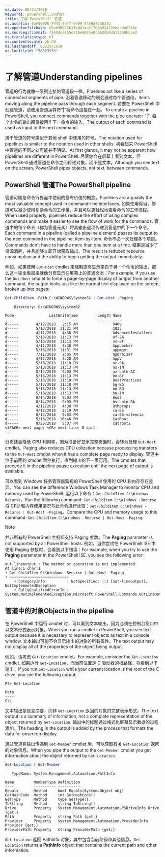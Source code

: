 ```yaml
---
ms.date: 08/23/2018
keywords: powershell,cmdlet
title: 了解 PowerShell 管道
ms.assetid: 6be50926-7943-4ef7-9499-4490d72a63fb
ms.openlocfilehash: 05ab98b7261f4d41ade1788a924193eccda6318c
ms.sourcegitcommit: f268dce5b5e72be669be0c6634b8db11369bbae2
ms.translationtype: HT
ms.contentlocale: zh-CN
ms.lasthandoff: 03/29/2019
ms.locfileid: "58623953"
---
```

# <a name="understanding-pipelines"></a><span data-ttu-id="8d87c-103">了解管道</span><span class="sxs-lookup"><span data-stu-id="8d87c-103">Understanding pipelines</span></span>

<span data-ttu-id="8d87c-104">管道的行为就像一系列连接的管道段一样。</span><span class="sxs-lookup"><span data-stu-id="8d87c-104">Pipelines act like a series of connected segments of pipe.</span></span> <span data-ttu-id="8d87c-105">沿着管道移动的项会通过每个管道段。</span><span class="sxs-lookup"><span data-stu-id="8d87c-105">Items moving along the pipeline pass through each segment.</span></span> <span data-ttu-id="8d87c-106">若要在 PowerShell 中创建管道，请使用管道运算符“|”将命令连接在一起。</span><span class="sxs-lookup"><span data-stu-id="8d87c-106">To create a pipeline in PowerShell, you connect commands together with the pipe operator "|".</span></span> <span data-ttu-id="8d87c-107">每个命令的输出都将被用作下一命令的输入。</span><span class="sxs-lookup"><span data-stu-id="8d87c-107">The output of each command is used as input to the next command.</span></span>

<span data-ttu-id="8d87c-108">用于管道的符号类似于其他 shell 中使用的符号。</span><span class="sxs-lookup"><span data-stu-id="8d87c-108">The notation used for pipelines is similar to the notation used in other shells.</span></span> <span data-ttu-id="8d87c-109">初看起来 PowerShell 中管道的不同之处可能并不明显。</span><span class="sxs-lookup"><span data-stu-id="8d87c-109">At first glance, it may not be apparent how pipelines are different in PowerShell.</span></span> <span data-ttu-id="8d87c-110">尽管你会在屏幕上看到文本，但 PowerShell 通过管道在命令之间传递对象，而不是文本。</span><span class="sxs-lookup"><span data-stu-id="8d87c-110">Although you see text on the screen, PowerShell pipes objects, not text, between commands.</span></span>

## <a name="the-powershell-pipeline"></a><span data-ttu-id="8d87c-111">PowerShell 管道</span><span class="sxs-lookup"><span data-stu-id="8d87c-111">The PowerShell pipeline</span></span>

<span data-ttu-id="8d87c-112">管道可能是命令行界面中使用的最有价值的概念。</span><span class="sxs-lookup"><span data-stu-id="8d87c-112">Pipelines are arguably the most valuable concept used in command-line interfaces.</span></span> <span data-ttu-id="8d87c-113">如果使用得当，管道可以减少使用复杂命令的工作量，并且可以更轻松地查看命令的工作流程。</span><span class="sxs-lookup"><span data-stu-id="8d87c-113">When used properly, pipelines reduce the effort of using complex commands and make it easier to see the flow of work for the commands.</span></span> <span data-ttu-id="8d87c-114">管道中的每个命令（称为管道元素）将其输出逐项传递到管道中的下一个命令。</span><span class="sxs-lookup"><span data-stu-id="8d87c-114">Each command in a pipeline (called a pipeline element) passes its output to the next command in the pipeline, item-by-item.</span></span> <span data-ttu-id="8d87c-115">命令不必一次处理多个项目。</span><span class="sxs-lookup"><span data-stu-id="8d87c-115">Commands don't have to handle more than one item at a time.</span></span> <span data-ttu-id="8d87c-116">结果是减少了资源消耗，并且能够立即开始获取输出。</span><span class="sxs-lookup"><span data-stu-id="8d87c-116">The result is reduced resource consumption and the ability to begin getting the output immediately.</span></span>

<span data-ttu-id="8d87c-117">例如，如果使用 `Out-Host` cmdlet 来强制逐页显示来自于另一个命令的输出，那么这一输出看起来就像分页显示在屏幕上的普通文本：</span><span class="sxs-lookup"><span data-stu-id="8d87c-117">For example, if you use the `Out-Host` cmdlet to force a page-by-page display of output from another command, the output looks just like the normal text displayed on the screen, broken up into pages:</span></span>

```powershell
Get-ChildItem -Path C:\WINDOWS\System32 | Out-Host -Paging
```

```Output
    Directory: C:\WINDOWS\system32

Mode                LastWriteTime         Length Name
----                -------------         ------ ----
d-----        4/12/2018   2:15 AM                0409
d-----        5/13/2018  11:31 PM                1033
d-----        4/11/2018   4:38 PM                AdvancedInstallers
d-----        5/13/2018  11:13 PM                af-ZA
d-----        5/13/2018  11:13 PM                am-et
d-----        4/11/2018   4:38 PM                AppLocker
d-----        5/13/2018  11:31 PM                appmgmt
d-----        7/11/2018   2:05 AM                appraiser
d---s-        4/12/2018   2:20 AM                AppV
d-----        5/13/2018  11:10 PM                ar-SA
d-----        5/13/2018  11:13 PM                as-IN
d-----        8/14/2018   9:03 PM                az-Latn-AZ
d-----        5/13/2018  11:13 PM                be-BY
d-----        5/13/2018  11:10 PM                BestPractices
d-----        5/13/2018  11:10 PM                bg-BG
d-----        5/13/2018  11:13 PM                bn-BD
d-----        5/13/2018  11:13 PM                bn-IN
d-----        8/14/2018   9:03 PM                Boot
d-----        8/14/2018   9:03 PM                bs-Latn-BA
d-----        4/11/2018   4:38 PM                Bthprops
d-----        4/12/2018   2:19 AM                ca-ES
d-----        8/14/2018   9:03 PM                ca-ES-valencia
d-----        5/13/2018  10:46 PM                CatRoot
d-----        8/23/2018   5:07 PM                catroot2
<SPACE> next page; <CR> next line; Q quit
...
```

<span data-ttu-id="8d87c-118">分页还会降低 CPU 利用率，因为准备好显示完整页面时，会转为处理 `Out-Host` cmdlet。</span><span class="sxs-lookup"><span data-stu-id="8d87c-118">Paging also reduces CPU utilization because processing transfers to the `Out-Host` cmdlet when it has a complete page ready to display.</span></span> <span data-ttu-id="8d87c-119">管道中位于前面的 cmdlet 暂停执行，直到输出的下一页可用。</span><span class="sxs-lookup"><span data-stu-id="8d87c-119">The cmdlets that precede it in the pipeline pause execution until the next page of output is available.</span></span>

<span data-ttu-id="8d87c-120">可以看到 Windows 任务管理器监视的 PowerShell 使用的 CPU 和内存存在差异。</span><span class="sxs-lookup"><span data-stu-id="8d87c-120">You can see the difference Windows Task Manager to monitor CPU and memory used by PowerShell.</span></span> <span data-ttu-id="8d87c-121">运行以下命令：`Get-ChildItem C:\Windows -Recurse`。</span><span class="sxs-lookup"><span data-stu-id="8d87c-121">Run the following command: `Get-ChildItem C:\Windows -Recurse`.</span></span> <span data-ttu-id="8d87c-122">将 CPU 和内存使用情况与此命令进行比较：`Get-ChildItem C:\Windows -Recurse | Out-Host -Paging`。</span><span class="sxs-lookup"><span data-stu-id="8d87c-122">Compare the CPU and memory usage to this command: `Get-ChildItem C:\Windows -Recurse | Out-Host -Paging`.</span></span>

> [!NOTE]
> <span data-ttu-id="8d87c-123">并非所有的 PowerShell 主机都支持 Paging 参数。</span><span class="sxs-lookup"><span data-stu-id="8d87c-123">The **Paging** parameter is not supported by all PowerShell hosts.</span></span> <span data-ttu-id="8d87c-124">例如，当你尝试在 PowerShell ISE 中使用 Paging 参数时，会看到以下错误：</span><span class="sxs-lookup"><span data-stu-id="8d87c-124">For example, when you try to use the **Paging** parameter in the PowerShell ISE, you see the following error:</span></span>
>
> ```Output
> out-lineoutput : The method or operation is not implemented.
> At line:1 char:1
> + Get-ChildItem C:\Windows -Recurse | Out-Host -Paging
> + ~~~~~~~~~~~~~~~~~~~~~~~~~~~
>     + CategoryInfo          : NotSpecified: (:) [out-lineoutput], NotImplementedException
>     + FullyQualifiedErrorId : System.NotImplementedException,Microsoft.PowerShell.Commands.OutLineOutputCommand
> ```

## <a name="objects-in-the-pipeline"></a><span data-ttu-id="8d87c-125">管道中的对象</span><span class="sxs-lookup"><span data-stu-id="8d87c-125">Objects in the pipeline</span></span>

<span data-ttu-id="8d87c-126">在 PowerShell 中运行 cmdlet 时，可以看到文本输出，因为必须在控制台窗口中以文本形式表示对象。</span><span class="sxs-lookup"><span data-stu-id="8d87c-126">When you run a cmdlet in PowerShell, you see text output because it is necessary to represent objects as text in a console window.</span></span> <span data-ttu-id="8d87c-127">文本输出可能不会显示输出的对象的所有属性。</span><span class="sxs-lookup"><span data-stu-id="8d87c-127">The text output may not display all of the properties of the object being output.</span></span>

<span data-ttu-id="8d87c-128">例如，请考虑 `Get-Location` cmdlet。</span><span class="sxs-lookup"><span data-stu-id="8d87c-128">For example, consider the `Get-Location` cmdlet.</span></span> <span data-ttu-id="8d87c-129">如果运行 `Get-Location`，而当前位置是 C 驱动器的根路径，将看到以下输出：</span><span class="sxs-lookup"><span data-stu-id="8d87c-129">If you run `Get-Location` while your current location is the root of the C drive, you see the following output:</span></span>

```
PS> Get-Location

Path
----
C:\
```

<span data-ttu-id="8d87c-130">文本输出是信息摘要，而非 `Get-Location` 返回的对象的完整表示形式。</span><span class="sxs-lookup"><span data-stu-id="8d87c-130">The text output is a summary of information, not a complete representation of the object returned by `Get-Location`.</span></span> <span data-ttu-id="8d87c-131">输出中的标题通过格式化屏幕显示数据的过程添加。</span><span class="sxs-lookup"><span data-stu-id="8d87c-131">The heading in the output is added by the process that formats the data for onscreen display.</span></span>

<span data-ttu-id="8d87c-132">通过管道将输出传递到 `Get-Member` cmdlet 后，可以获取有关 `Get-Location` 返回的对象信息。</span><span class="sxs-lookup"><span data-stu-id="8d87c-132">When you pipe the output to the `Get-Member` cmdlet you get information about the object returned by `Get-Location`.</span></span>

```powershell
Get-Location | Get-Member
```

```Output
   TypeName: System.Management.Automation.PathInfo

Name         MemberType Definition
----         ---------- ----------
Equals       Method     bool Equals(System.Object obj)
GetHashCode  Method     int GetHashCode()
GetType      Method     type GetType()
ToString     Method     string ToString()
Drive        Property   System.Management.Automation.PSDriveInfo Drive {get;}
Path         Property   string Path {get;}
Provider     Property   System.Management.Automation.ProviderInfo Provider {get;}
ProviderPath Property   string ProviderPath {get;}
```

<span data-ttu-id="8d87c-133">`Get-Location` 返回 PathInfo 对象，其中包含当前路径和其他信息。</span><span class="sxs-lookup"><span data-stu-id="8d87c-133">`Get-Location` returns a **PathInfo** object that contains the current path and other information.</span></span>
